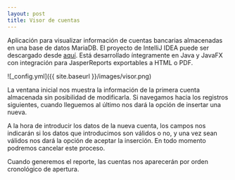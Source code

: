 ```yaml
---
layout: post
title: Visor de cuentas
---
```


Aplicación para visualizar información de cuentas bancarias almacenadas en una base de datos MariaDB. El proyecto de IntelliJ IDEA puede ser descargado desde [aquí](https://github.com/JoMaGaBa1/Portfolio/tree/main/Visor). Está desarrollado íntegramente en Java y JavaFX con integración para JasperReports exportables a HTML o PDF.

![_config.yml]({{ site.baseurl }}/images/visor.png)

La ventana inicial nos muestra la información de la primera cuenta almacenada sin posibilidad de modificarla. Si navegamos hacia los registros siguientes, cuando lleguemos al último nos dará la opción de insertar una nueva.

A la hora de introducir los datos de la nueva cuenta, los campos nos indicarán si los datos que introducimos son válidos o no, y una vez sean válidos nos dará la opción de aceptar la inserción. En todo momento podremos cancelar este proceso.

Cuando generemos el reporte, las cuentas nos aparecerán por orden cronológico de apertura.
